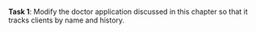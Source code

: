 **Task 1**: Modify the doctor application discussed in this chapter so that it tracks clients by name and history.
